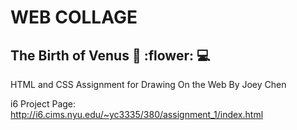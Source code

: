 # WEB COLLAGE
## The Birth of Venus :art: :flower: :computer: 

HTML and CSS Assignment for Drawing On the Web
By Joey Chen

i6 Project Page: http://i6.cims.nyu.edu/~yc3335/380/assignment_1/index.html